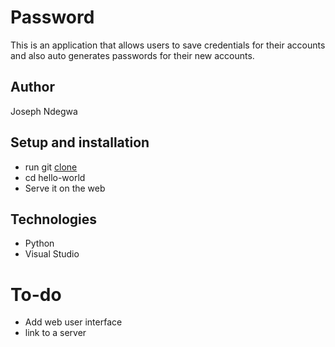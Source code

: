 # Password

This is an application that allows users to save credentials for their accounts and also auto generates passwords for their new accounts.

## Author
Joseph Ndegwa

## Setup and installation
* run git [clone](https://https://github.com/JosephNdegwa/password)
* cd hello-world
* Serve it on the web

## Technologies
* Python
* Visual Studio

# To-do
* Add web user interface 
* link to a server


